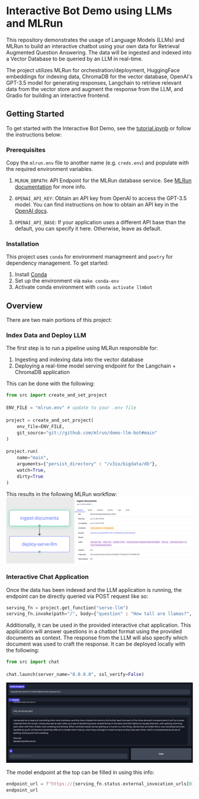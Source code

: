 # Interactive Bot Demo using LLMs and MLRun

This repository demonstrates the usage of Language Models (LLMs) and MLRun to build an interactive chatbot using your own data for Retrieval Augmented Question Answering. The data will be ingested and indexed into a Vector Database to be queried by an LLM in real-time.

The project utilizes MLRun for orchestration/deployment, HuggingFace embeddings for indexing data, ChromaDB for the vector database, OpenAI's GPT-3.5 model for generating responses, Langchain to retrieve relevant data from the vector store and augment the response from the LLM, and Gradio for building an interactive frontend.


## Getting Started

To get started with the Interactive Bot Demo, see the [tutorial.ipynb](tutorial.ipynb) or follow the instructions below:

### Prerequisites

Copy the `mlrun.env` file to another name (e.g. `creds.env`) and populate with the required environment variables.

1. `MLRUN_DBPATH`: API Endpoint for the MLRun database service. See [MLRun documentation](https://docs.mlrun.org/en/latest/install/remote.html#install-remote) for more info.

1. `OPENAI_API_KEY`: Obtain an API key from OpenAI to access the GPT-3.5 model. You can find instructions on how to obtain an API key in the [OpenAI docs](https://help.openai.com/en/articles/4936850-where-do-i-find-my-secret-api-key).

1. `OPENAI_API_BASE`: If your application uses a different API base than the default, you can specify it here. Otherwise, leave as default.

### Installation

This project uses `conda` for environment managmeent and `poetry` for dependency management. To get started:

1. Install [Conda](https://docs.conda.io/en/latest/miniconda.html)
1. Set up the environment via `make conda-env`
1. Activate conda environment with `conda activate llmbot`


## Overview

There are two main portions of this project:

### Index Data and Deploy LLM

The first step is to run a pipeline using MLRun responsible for:
1. Ingesting and indexing data into the vector database
1. Deploying a real-time model serving endpoint for the Langchain + ChromaDB application

This can be done with the following:

```python
from src import create_and_set_project

ENV_FILE = "mlrun.env" # update to your .env file

project = create_and_set_project(
    env_file=ENV_FILE,
    git_source="git://github.com/mlrun/demo-llm-bot#main"
)

project.run(
    name="main",
    arguments={"persist_directory" : "/v3io/bigdata/db"},
    watch=True,
    dirty=True
)
```

This results in the following MLRun workflow:
![](images/workflow.png)

### Interactive Chat Application

Once the data has been indexed and the LLM application is running, the endpoint can be directly queried via POST request like so:

```python
serving_fn = project.get_function("serve-llm")
serving_fn.invoke(path="/", body={"question" : "How tall are llamas?", "chat_history" : []})
```

Additionally, it can be used in the provided interactive chat application. This application will answer questions in a chatbot format using the provided documents as context. The response from the LLM will also specify which document was used to craft the response. It can be deployed locally with the following:

```python
from src import chat

chat.launch(server_name="0.0.0.0", ssl_verify=False)
```
![](images/chat.png)

The model endpoint at the top can be filled in using this info:

```python
endpoint_url = f"https://{serving_fn.status.external_invocation_urls[0]}"
endpoint_url
```
